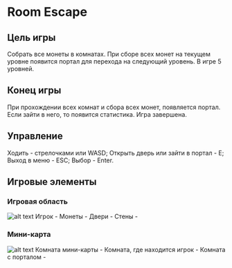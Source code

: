 # Room Escape

## Цель игры
Собрать все монеты в комнатах. При сборе всех монет на текущем уровне появится
портал для перехода на следующий уровень. В игре 5 уровней.

## Конец игры
При прохождении всех комнат и сбора всех монет, появляется портал. Если зайти в 
него, то появится статистика. Игра завершена.

## Управление
Ходить - стрелочками или WASD;
Открыть дверь или зайти в портал - E;
Выход в меню - ESC;
Выбор - Enter.

## Игровые элементы
### Игровая область
![alt text](https://drive.google.com/open?id=1OKjPiLy1i66LacU3hT3pXi_ejTkfN5wZ)
Игрок - 
Монеты - 
Двери -
Стены -
### Мини-карта
![alt text](https://drive.google.com/open?id=18DWpqU-x3kjIerFA30TlGmRpGL0PMppD)
Комната мини-карты -
Комната, где находится игрок -
Комната с порталом - 
